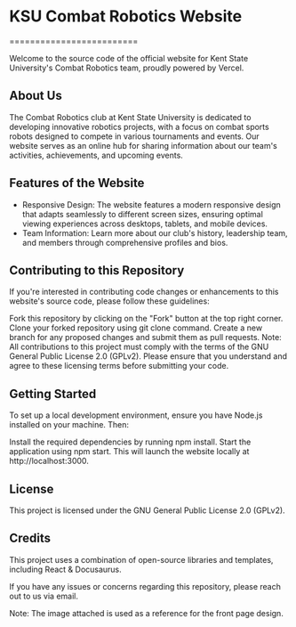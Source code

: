 # KSU Combat Robotics Website
=========================

Welcome to the source code of the official website for Kent State University's Combat Robotics team, proudly powered by Vercel.

## About Us
The Combat Robotics club at Kent State University is dedicated to developing innovative robotics projects, with a focus on combat sports robots designed to compete in various tournaments and events. Our website serves as an online hub for sharing information about our team's activities, achievements, and upcoming events.

## Features of the Website
- Responsive Design: The website features a modern responsive design that adapts seamlessly to different screen sizes, ensuring optimal viewing experiences across desktops, tablets, and mobile devices.
- Team Information: Learn more about our club's history, leadership team, and members through comprehensive profiles and bios.

## Contributing to this Repository
If you're interested in contributing code changes or enhancements to this website's source code, please follow these guidelines:

Fork this repository by clicking on the "Fork" button at the top right corner.
Clone your forked repository using git clone command.
Create a new branch for any proposed changes and submit them as pull requests.
Note: All contributions to this project must comply with the terms of the GNU General Public License 2.0 (GPLv2). Please ensure that you understand and agree to these licensing terms before submitting your code.

## Getting Started
To set up a local development environment, ensure you have Node.js installed on your machine. Then:

Install the required dependencies by running npm install.
Start the application using npm start.
This will launch the website locally at http://localhost:3000.

## License
This project is licensed under the GNU General Public License 2.0 (GPLv2).

## Credits
This project uses a combination of open-source libraries and templates, including React & Docusaurus.

If you have any issues or concerns regarding this repository, please reach out to us via email.

Note: The image attached is used as a reference for the front page design.